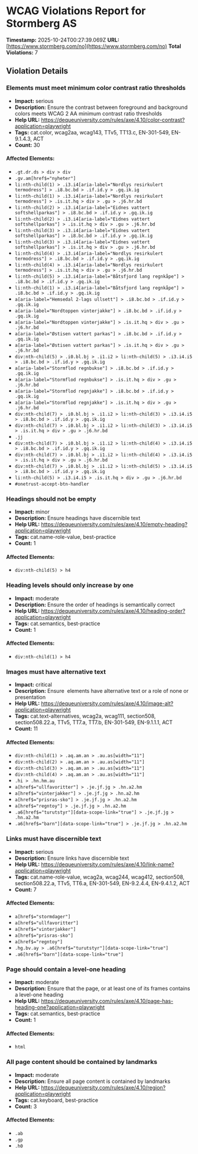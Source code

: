 # WCAG Violations Report for Stormberg AS

**Timestamp:** 2025-10-24T00:27:39.069Z
**URL:** [https://www.stormberg.com/no](https://www.stormberg.com/no)
**Total Violations:** 7

## Violation Details

### Elements must meet minimum color contrast ratio thresholds

- **Impact:** serious
- **Description:** Ensure the contrast between foreground and background colors meets WCAG 2 AA minimum contrast ratio thresholds
- **Help URL:** https://dequeuniversity.com/rules/axe/4.10/color-contrast?application=playwright
- **Tags:** cat.color, wcag2aa, wcag143, TTv5, TT13.c, EN-301-549, EN-9.1.4.3, ACT
- **Count:** 30

#### Affected Elements:

- `.gt.dr.ds > div > div`
- `.gv.am[href$="nyheter"]`
- `li:nth-child(1) > .i3.i4[aria-label="Nordlys resirkulert termodress"] > .i8.bc.bd > .if.id.y > .gq.ik.ig`
- `li:nth-child(1) > .i3.i4[aria-label="Nordlys resirkulert termodress"] > .is.it.hq > div > .gu > .j6.hr.bd`
- `li:nth-child(2) > .i3.i4[aria-label="Eidnes vattert softshellparkas"] > .i8.bc.bd > .if.id.y > .gq.ik.ig`
- `li:nth-child(2) > .i3.i4[aria-label="Eidnes vattert softshellparkas"] > .is.it.hq > div > .gu > .j6.hr.bd`
- `li:nth-child(3) > .i3.i4[aria-label="Eidnes vattert softshellparkas"] > .i8.bc.bd > .if.id.y > .gq.ik.ig`
- `li:nth-child(3) > .i3.i4[aria-label="Eidnes vattert softshellparkas"] > .is.it.hq > div > .gu > .j6.hr.bd`
- `li:nth-child(4) > .i3.i4[aria-label="Nordlys resirkulert termodress"] > .i8.bc.bd > .if.id.y > .gq.ik.ig`
- `li:nth-child(4) > .i3.i4[aria-label="Nordlys resirkulert termodress"] > .is.it.hq > div > .gu > .j6.hr.bd`
- `li:nth-child(5) > .i3.i4[aria-label="Båtsfjord lang regnkåpe"] > .i8.bc.bd > .if.id.y > .gq.ik.ig`
- `li:nth-child(1) > .i3.i4[aria-label="Båtsfjord lang regnkåpe"] > .i8.bc.bd > .if.id.y > .gq.ik.ig`
- `a[aria-label="Hemsedal 2-lags ullsett"] > .i8.bc.bd > .if.id.y > .gq.ik.ig`
- `a[aria-label="Nordtoppen vinterjakke"] > .i8.bc.bd > .if.id.y > .gq.ik.ig`
- `a[aria-label="Nordtoppen vinterjakke"] > .is.it.hq > div > .gu > .j6.hr.bd`
- `a[aria-label="Østisen vattert parkas"] > .i8.bc.bd > .if.id.y > .gq.ik.ig`
- `a[aria-label="Østisen vattert parkas"] > .is.it.hq > div > .gu > .j6.hr.bd`
- `div:nth-child(5) > .i0.bl.bj > .i1.i2 > li:nth-child(5) > .i3.i4.i5 > .i8.bc.bd > .if.id.y > .gq.ik.ig`
- `a[aria-label="Stormflod regnbukse"] > .i8.bc.bd > .if.id.y > .gq.ik.ig`
- `a[aria-label="Stormflod regnbukse"] > .is.it.hq > div > .gu > .j6.hr.bd`
- `a[aria-label="Stormflod regnjakke"] > .i8.bc.bd > .if.id.y > .gq.ik.ig`
- `a[aria-label="Stormflod regnjakke"] > .is.it.hq > div > .gu > .j6.hr.bd`
- `div:nth-child(7) > .i0.bl.bj > .i1.i2 > li:nth-child(3) > .i3.i4.i5 > .i8.bc.bd > .if.id.y > .gq.ik.ig`
- `div:nth-child(7) > .i0.bl.bj > .i1.i2 > li:nth-child(3) > .i3.i4.i5 > .is.it.hq > div > .gu > .j6.hr.bd`
- `.jj`
- `div:nth-child(7) > .i0.bl.bj > .i1.i2 > li:nth-child(4) > .i3.i4.i5 > .i8.bc.bd > .if.id.y > .gq.ik.ig`
- `div:nth-child(7) > .i0.bl.bj > .i1.i2 > li:nth-child(4) > .i3.i4.i5 > .is.it.hq > div > .gu > .j6.hr.bd`
- `div:nth-child(7) > .i0.bl.bj > .i1.i2 > li:nth-child(5) > .i3.i4.i5 > .i8.bc.bd > .if.id.y > .gq.ik.ig`
- `li:nth-child(5) > .i3.i4.i5 > .is.it.hq > div > .gu > .j6.hr.bd`
- `#onetrust-accept-btn-handler`

### Headings should not be empty

- **Impact:** minor
- **Description:** Ensure headings have discernible text
- **Help URL:** https://dequeuniversity.com/rules/axe/4.10/empty-heading?application=playwright
- **Tags:** cat.name-role-value, best-practice
- **Count:** 1

#### Affected Elements:

- `div:nth-child(5) > h4`

### Heading levels should only increase by one

- **Impact:** moderate
- **Description:** Ensure the order of headings is semantically correct
- **Help URL:** https://dequeuniversity.com/rules/axe/4.10/heading-order?application=playwright
- **Tags:** cat.semantics, best-practice
- **Count:** 1

#### Affected Elements:

- `div:nth-child(1) > h4`

### Images must have alternative text

- **Impact:** critical
- **Description:** Ensure <img> elements have alternative text or a role of none or presentation
- **Help URL:** https://dequeuniversity.com/rules/axe/4.10/image-alt?application=playwright
- **Tags:** cat.text-alternatives, wcag2a, wcag111, section508, section508.22.a, TTv5, TT7.a, TT7.b, EN-301-549, EN-9.1.1.1, ACT
- **Count:** 11

#### Affected Elements:

- `div:nth-child(1) > .aq.am.an > .au.as[width="11"]`
- `div:nth-child(2) > .aq.am.an > .au.as[width="11"]`
- `div:nth-child(3) > .aq.am.an > .au.as[width="11"]`
- `div:nth-child(4) > .aq.am.an > .au.as[width="11"]`
- `.hi > .hn.hm.au`
- `a[href$="ullfavoritter"] > .je.jf.jg > .hn.a2.hm`
- `a[href$="vinterjakker"] > .je.jf.jg > .hn.a2.hm`
- `a[href$="prisras-sko"] > .je.jf.jg > .hn.a2.hm`
- `a[href$="regntoy"] > .je.jf.jg > .hn.a2.hm`
- `.a6[href$="turutstyr"][data-scope-link="true"] > .je.jf.jg > .hn.a2.hm`
- `.a6[href$="barn"][data-scope-link="true"] > .je.jf.jg > .hn.a2.hm`

### Links must have discernible text

- **Impact:** serious
- **Description:** Ensure links have discernible text
- **Help URL:** https://dequeuniversity.com/rules/axe/4.10/link-name?application=playwright
- **Tags:** cat.name-role-value, wcag2a, wcag244, wcag412, section508, section508.22.a, TTv5, TT6.a, EN-301-549, EN-9.2.4.4, EN-9.4.1.2, ACT
- **Count:** 7

#### Affected Elements:

- `a[href$="stormdager"]`
- `a[href$="ullfavoritter"]`
- `a[href$="vinterjakker"]`
- `a[href$="prisras-sko"]`
- `a[href$="regntoy"]`
- `.hg.bv.ay > .a6[href$="turutstyr"][data-scope-link="true"]`
- `.a6[href$="barn"][data-scope-link="true"]`

### Page should contain a level-one heading

- **Impact:** moderate
- **Description:** Ensure that the page, or at least one of its frames contains a level-one heading
- **Help URL:** https://dequeuniversity.com/rules/axe/4.10/page-has-heading-one?application=playwright
- **Tags:** cat.semantics, best-practice
- **Count:** 1

#### Affected Elements:

- `html`

### All page content should be contained by landmarks

- **Impact:** moderate
- **Description:** Ensure all page content is contained by landmarks
- **Help URL:** https://dequeuniversity.com/rules/axe/4.10/region?application=playwright
- **Tags:** cat.keyboard, best-practice
- **Count:** 3

#### Affected Elements:

- `.ab`
- `.gp`
- `.h0`
